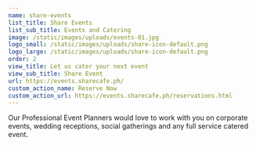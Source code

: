 ```yaml
---
name: share-events
list_title: Share Events
list_sub_title: Events and Catering
image: /static/images/uploads/events-01.jpg
logo_small: /static/images/uploads/share-icon-default.png
logo_large: /static/images/uploads/share-icon-default.png
order: 2
view_title: Let us cater your next event
view_sub_title: Share Event
url: https://events.sharecafe.ph/
custom_action_name: Reserve Now
custom_action_url: https://events.sharecafe.ph/reservations.html
---
```

Our Professional Event Planners would love to work with you on corporate events, wedding receptions, social gatherings and any full service catered event.
